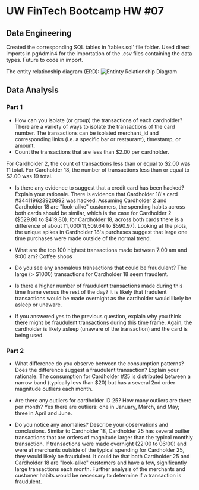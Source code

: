 # UW FinTech Bootcamp HW #07

## Data Engineering 
Created the corresponding SQL tables in 'tables.sql' file folder. Used direct imports in pgAdmin4 for the importation of the .csv files containing the data types. Future to code in import. 

The entity relationship diagram (ERD):  ![Entinty Relationship Diagram](QuickDBD-export.png "ERD")


## Data Analysis 

### Part 1 

- How can you isolate (or group) the transactions of each cardholder? 
There are a variety of ways to isolate the transactions of the card number. The transactions can be isolated  merchant_id and corresponding links (i.e. a specific bar or restaurant), timestamp, or amount. 
- Count the transactions that are less than $2.00 per cardholder. 

For Cardholder 2, the count of transactions less than or equal to $2.00 was 11 total. For Cardholder 18, the number of transactions less than or equal to $2.00 was 19 total. 

- Is there any evidence to suggest that a credit card has been hacked? Explain your rationale.
There is evidence that Cardholder 18's card #344119623920892 was hacked. Assuming Cardholder 2 and Cardholder 18 are "look-alike" customers, the spending habits across both cards should be similar, which is the case for Cardholder 2 ($529.80 to $419.80). for Cardholder 18, across both cards there is a difference of about $11,000 ($11,509.64 to $590.97). Looking at the plots, the unique spikes in Cardholder 18's purchases suggest that large one time purchases were made outside of the normal trend. 
- What are the top 100 highest transactions made between 7:00 am and 9:00 am?
Coffee shops 

- Do you see any anomalous transactions that could be fraudulent?
The large (> $1000) transactions for Cardholder 18 seem fraudlent. 

- Is there a higher number of fraudulent transactions made during this time frame versus the rest of the day?
It is likely that fradulent transactions would be made overnight as the cardholder would likely be asleep or unaware.

- If you answered yes to the previous question, explain why you think there might be fraudulent transactions during this time frame.
Again, the cardholder is likely asleep (unaware of the transaction) and the card is being used. 

### Part 2 

- What difference do you observe between the consumption patterns? Does the difference suggest a fraudulent transaction? Explain your rationale.
The consumption for Cardholder #25 is distributed between a narrow band (typically less than $20) but has a several 2nd order magnitude outliers each month.

- Are there any outliers for cardholder ID 25? How many outliers are there per month?
Yes there are outliers: one in January, March, and May; three in April and June. 

- Do you notice any anomalies? Describe your observations and conclusions.
Similar to Cardholder 18, Cardholder 25 has several outlier transactions that are orders of magnitude larger than the typical monthly transaction. If transactions were made overnight (22:00 to 06:00) and were at merchants outside of the typical spending for Cardholder 25, they would likely be fraudulent. It could be that both Cardholder 25 and Cardholder 18 are "look-alike" customers and have a few, significantly large transactions each month. Further analysis of the merchants and customer habits would be necessary to determine if a transaction is fraudulent. 